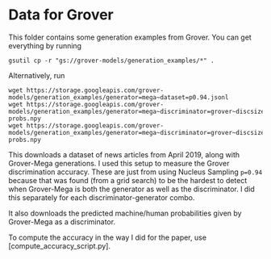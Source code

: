 # Data for Grover

This folder contains some generation examples from Grover. You can get everything by running

`gsutil cp -r "gs://grover-models/generation_examples/*" .`

Alternatively, run

```
wget https://storage.googleapis.com/grover-models/generation_examples/generator=mega~dataset=p0.94.jsonl
wget https://storage.googleapis.com/grover-models/generation_examples/generator=mega~discriminator=grover~discsize=mega~dataset=p0.94~test-probs.npy
wget https://storage.googleapis.com/grover-models/generation_examples/generator=mega~discriminator=grover~discsize=mega~dataset=p0.94~val-probs.npy
```

This downloads a dataset of news articles from April 2019, along with Grover-Mega generations. I used this setup to measure the Grover discrimination accuracy. These are just from using Nucleus Sampling `p=0.94` because that was found (from a grid search) to be the hardest to detect when Grover-Mega is both the generator as well as the discriminator. I did this separately for each discriminator-generator combo.

It also downloads the predicted machine/human probabilities given by Grover-Mega as a discriminator.

To compute the accuracy in the way I did for the paper, use [compute_accuracy_script.py].
